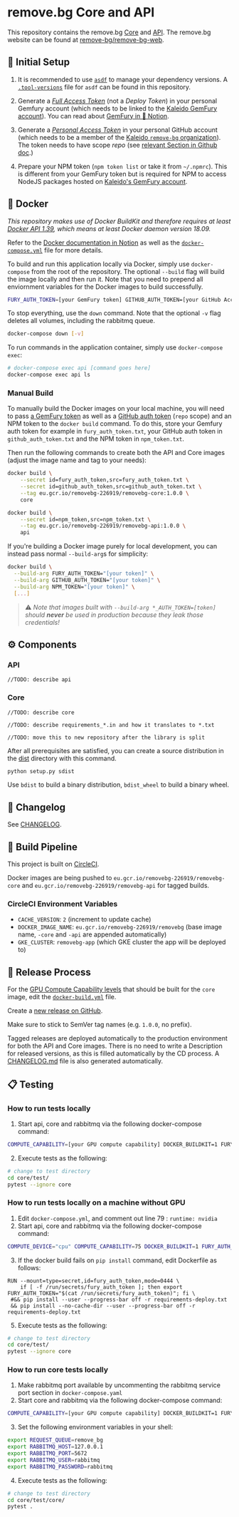# remove.bg Core and API

This repository contains the remove.bg [Core](core) and [API](api). The remove.bg website can be found at [remove-bg/remove-bg-web](https://github.com/remove-bg/remove-bg-web).

## 🚧 Initial Setup

1) It is recommended to use [`asdf`](https://asdf-vm.com/) to manage your dependency versions. A
   [`.tool-versions`](.tool-versions) file for `asdf` can be found in this repository.

1) Generate a [_Full Access Token_](https://gemfury.com/help/tokens/) (not a _Deploy Token_) in your personal Gemfury
   account (which needs to be linked to the [Kaleido GemFury account](https://manage.fury.io/manage/kaleido/)). You can
   read about [GemFury in 📝 Notion](https://www.notion.so/kaleidoai/GemFury-374c03b9452c4c839d9efb6276369bed).

1) Generate a [_Personal Access Token_](https://docs.github.com/en/github/authenticating-to-github/keeping-your-account-and-data-secure/creating-a-personal-access-token)
   in your personal GitHub account (which needs to be a member of the [Kaleido `remove-bg` organization](https://github.com/remove-bg)).
   The token needs to have scope *repo* (see [relevant Section in Github doc](https://docs.github.com/en/authentication/keeping-your-account-and-data-secure/creating-a-personal-access-token#:~:text=Select%20the%20scopes%2C%20or%20permissions%2C%20you%27d%20like%20to%20grant%20this%20token.%20To%20use%20your%20token%20to%20access%20repositories%20from%20the%20command%20line%2C%20select%20repo).)

1) Prepare your NPM token (`npm token list` or take it from `~/.npmrc`). This is different from your GemFury token but
   is required for NPM to access NodeJS packages hosted on [Kaleido's GemFury account](https://manage.fury.io/manage/kaleido/).

## 🐳  Docker

_This repository makes use of Docker BuildKit and therefore requires at least [Docker API 1.39](https://docs.docker.com/engine/api/v1.39/),
which means at least Docker daemon version 18.09._

Refer to the [Docker documentation in Notion](https://www.notion.so/kaleidoai/Docker-3c26c83098a84644bbe14194e5725280) as well
as the [`docker-compose.yml`](docker-compose.yml) file for more details.

To build and run this application locally via Docker, simply use `docker-compose` from the root of the repository. The optional
`--build` flag will build the image locally and then run it. Note that you need to prepend all enviornment variables for the
Docker images to build successfully.

```bash
FURY_AUTH_TOKEN=[your GemFury token] GITHUB_AUTH_TOKEN=[your GitHub Access token] NPM_TOKEN=[your NPM token] docker-compose up [--build]
```

To stop everything, use the `down` command. Note that the optional `-v` flag deletes all volumes, including the rabbitmq queue.

```bash
docker-compose down [-v]
```

To run commands in the application container, simply use `docker-compose exec`:

```bash
# docker-compose exec api [command goes here]
docker-compose exec api ls
```

### Manual Build

To manually build the Docker images on your local machine, you will need to pass [a GemFury token](https://gemfury.com/help/tokens/) as well
as a [GitHub auth token](https://github.com/settings/tokens) (`repo` scope) and an NPM token to the `docker build` command. To do this, store
your Gemfury auth token for example in `fury_auth_token.txt`, your GitHub auth token in `github_auth_token.txt` and the NPM token in `npm_token.txt`.

Then run the following commands to create both the API and Core images (adjust the image name and tag to your needs):

```bash
docker build \
    --secret id=fury_auth_token,src=fury_auth_token.txt \
    --secret id=github_auth_token,src=github_auth_token.txt \
    --tag eu.gcr.io/removebg-226919/removebg-core:1.0.0 \
    core

docker build \
    --secret id=npm_token,src=npm_token.txt \
    --tag eu.gcr.io/removebg-226919/removebg-api:1.0.0 \
    api
```

If you're building a Docker image purely for local development, you can instead pass normal `--build-arg`s for simplicity:

```bash
docker build \
  --build-arg FURY_AUTH_TOKEN="[your token]" \
  --build-arg GITHUB_AUTH_TOKEN="[your token]" \
  --build-arg NPM_TOKEN="[your token]" \
  [...]
```

> ⚠️ _Note that images built with `--build-arg *_AUTH_TOKEN=[token]` should **never** be used in production because they leak those credentials!_

## ⚙️ Components

### API

`//TODO: describe api`

### Core

`//TODO: describe core`

`//TODO: describe requirements_*.in and how it translates to *.txt`

`//TODO: move this to new repository after the library is split`

After all prerequisites are satisfied, you can create a source distribution in the [dist](core/dist) directory
with this command.

```bash
python setup.py sdist
```

Use `bdist` to build a binary distribution, `bdist_wheel` to build a binary wheel.

## 📝 Changelog

See [CHANGELOG](CHANGELOG.md).

## 🧱 Build Pipeline

This project is built on [CircleCI](https://app.circleci.com/pipelines/github/remove-bg/kaleido-removebg).

Docker images are being pushed to `eu.gcr.io/removebg-226919/removebg-core` and `eu.gcr.io/removebg-226919/removebg-api` for tagged builds.

### CircleCI Environment Variables

- `CACHE_VERSION`: `2` (increment to update cache)
- `DOCKER_IMAGE_NAME`: `eu.gcr.io/removebg-226919/removebg` (base image name, `-core` and `-api` are appended automatically)
- `GKE_CLUSTER`: `removebg-app` (which GKE cluster the app will be deployed to)

## 🚚 Release Process

For the [GPU Compute Capability levels](https://arnon.dk/matching-sm-architectures-arch-and-gencode-for-various-nvidia-cards/)
that should be built for the `core` image, edit the [`docker-build.yml`](core/docker-build.yml) file.

Create a [new release on GitHub](https://github.com/remove-bg/kaleido-removebg/releases).

Make sure to stick to SemVer tag names (e.g. `1.0.0`, no prefix).

Tagged releases are deployed automatically to the production environment for both the API and Core images. There is no need to write
a Description for released versions, as this is filled automatically by the CD process. A [CHANGELOG.md](CHANGELOG.md) file is also
generated automatically.

## :clipboard: Testing

### How to run tests locally
1. Start api, core and rabbitmq via the following docker-compose command:
```bash
COMPUTE_CAPABILITY=[your GPU compute capability] DOCKER_BUILDKIT=1 FURY_AUTH_TOKEN=[your GemFury token] GITHUB_AUTH_TOKEN=[your GitHub Access token]  docker-compose up --build
```
2. Execute tests as the following:
```bash
# change to test directory
cd core/test/
pytest --ignore core
```

### How to run tests locally on a machine without GPU
1. Edit `docker-compose.yml`, and comment out line 79 : `runtime: nvidia`
2. Start api, core and rabbitmq via the following docker-compose command:
```bash
COMPUTE_DEVICE="cpu" COMPUTE_CAPABILITY=75 DOCKER_BUILDKIT=1 FURY_AUTH_TOKEN=[your GemFury token] GITHUB_AUTH_TOKEN=[your GitHub Access token]  docker-compose up --build
```
3. If the docker build fails on `pip install` command, edit Dockerfile as follows:
```
RUN --mount=type=secret,id=fury_auth_token,mode=0444 \
    if [ -f /run/secrets/fury_auth_token ]; then export FURY_AUTH_TOKEN="$(cat /run/secrets/fury_auth_token)"; fi \
 #&& pip install --user --progress-bar off -r requirements-deploy.txt
 && pip install --no-cache-dir --user --progress-bar off -r requirements-deploy.txt
```
5. Execute tests as the following:
```bash
# change to test directory
cd core/test/
pytest --ignore core
```

### How to run core tests locally

1. Make rabbitmq port available by uncommenting the rabbitmq service port section in `docker-compose.yaml`
2. Start core and rabbitmq via the following docker-compose command:
```bash
COMPUTE_CAPABILITY=[your GPU compute capability] DOCKER_BUILDKIT=1 FURY_AUTH_TOKEN=[your GemFury token] GITHUB_AUTH_TOKEN=[your GitHub Access token]  docker-compose up --build core rabbitmq
```
3. Set the following environment variables in your shell:
```bash
export REQUEST_QUEUE=remove_bg
export RABBITMQ_HOST=127.0.0.1
export RABBITMQ_PORT=5672
export RABBITMQ_USER=rabbitmq
export RABBITMQ_PASSWORD=rabbitmq
```
4. Execute tests as the following:
```bash
# change to test directory
cd core/test/core/
pytest .
```
